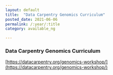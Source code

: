 ```yaml
---
layout: default
title:  "Data Carpentry Genomics Curriculum"
posted_date: 2021-06-06
permalink: /:year/:title
category: available_ng

---
```


### Data Carpentry Genomics Curriculum

[https://datacarpentry.org/genomics-workshop/](https://datacarpentry.org/genomics-workshop/)

